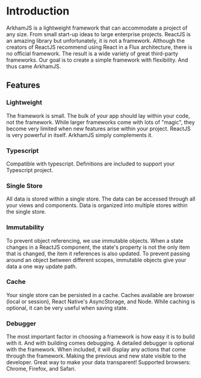 # Introduction

ArkhamJS is a lightweight framework that can accommodate a project of any size. From small start-up ideas to large enterprise projects. ReactJS is an amazing library but unfortunately, it is not a framework. Although the creators of ReactJS recommend using React in a Flux architecture, there is no official framework. The result is a wide variety of great third-party frameworks. Our goal is to create a simple framework with flexibility. And thus came ArkhamJS.

## Features

### Lightweight

The framework is small. The bulk of your app should lay within your code, not the framework. While larger frameworks come with lots of "magic", they become very limited when new features arise within your project. ReactJS is very powerful in itself. ArkhamJS simply complements it.

### Typescript

Compatible with typescript. Definitions are included to support your Typescript project.

### Single Store

All data is stored within a single store. The data can be accessed through all your views and components. Data is organized into multiple stores within the single store.

### Immutability

To prevent object referencing, we use immutable objects. When a state changes in a ReactJS component, the state's property is not the only item that is changed, the item it references is also updated. To prevent passing around an object between different scopes, immutable objects give your data a one way update path.

### Cache

Your single store can be persisted in a cache. Caches available are browser (local or session), React Native's AsyncStorage, and Node. While caching is optional, it can be very useful when saving state.

### Debugger

The most important factor in choosing a framework is how easy it is to build with it. And with building comes debugging. A detailed debugger is optional with the framework. When included, it will display any actions that come through the framework. Making the previous and new state visible to the developer. Great way to make your data transparent! Supported browsers: Chrome, Firefox, and Safari.